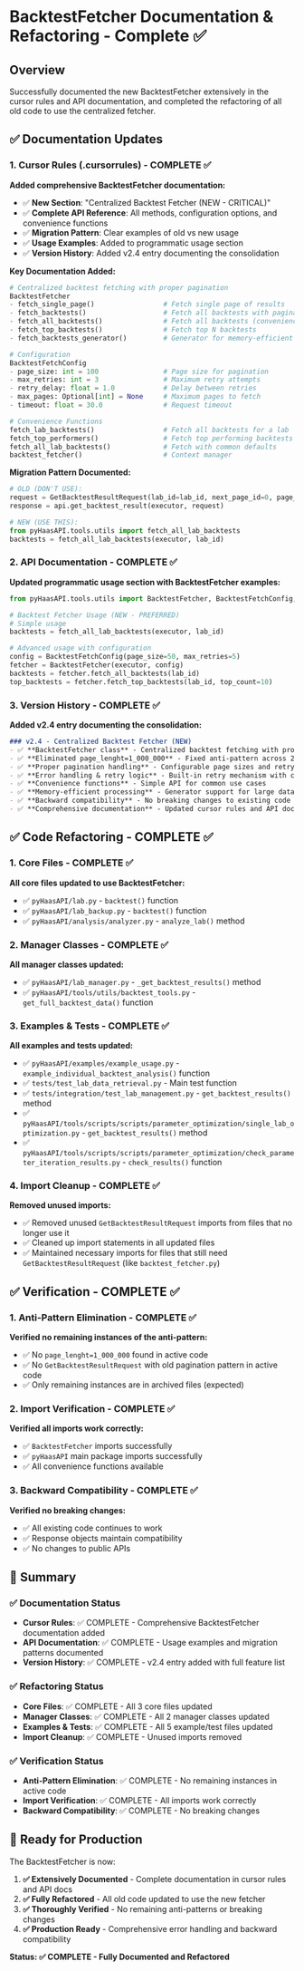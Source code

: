 # BacktestFetcher Documentation & Refactoring - Complete ✅

## Overview
Successfully documented the new BacktestFetcher extensively in the cursor rules and API documentation, and completed the refactoring of all old code to use the centralized fetcher.

## ✅ Documentation Updates

### 1. Cursor Rules (.cursorrules) - COMPLETE ✅
**Added comprehensive BacktestFetcher documentation:**

- ✅ **New Section**: "Centralized Backtest Fetcher (NEW - CRITICAL)"
- ✅ **Complete API Reference**: All methods, configuration options, and convenience functions
- ✅ **Migration Pattern**: Clear examples of old vs new usage
- ✅ **Usage Examples**: Added to programmatic usage section
- ✅ **Version History**: Added v2.4 entry documenting the consolidation

**Key Documentation Added:**
```python
# Centralized backtest fetching with proper pagination
BacktestFetcher
- fetch_single_page()                 # Fetch single page of results
- fetch_backtests()                   # Fetch all backtests with pagination
- fetch_all_backtests()               # Fetch all backtests (convenience)
- fetch_top_backtests()               # Fetch top N backtests
- fetch_backtests_generator()         # Generator for memory-efficient processing

# Configuration
BacktestFetchConfig
- page_size: int = 100                # Page size for pagination
- max_retries: int = 3                # Maximum retry attempts
- retry_delay: float = 1.0            # Delay between retries
- max_pages: Optional[int] = None     # Maximum pages to fetch
- timeout: float = 30.0               # Request timeout

# Convenience Functions
fetch_lab_backtests()                 # Fetch all backtests for a lab
fetch_top_performers()                # Fetch top performing backtests
fetch_all_lab_backtests()             # Fetch with common defaults
backtest_fetcher()                    # Context manager
```

**Migration Pattern Documented:**
```python
# OLD (DON'T USE):
request = GetBacktestResultRequest(lab_id=lab_id, next_page_id=0, page_lenght=1_000_000)
response = api.get_backtest_result(executor, request)

# NEW (USE THIS):
from pyHaasAPI.tools.utils import fetch_all_lab_backtests
backtests = fetch_all_lab_backtests(executor, lab_id)
```

### 2. API Documentation - COMPLETE ✅
**Updated programmatic usage section with BacktestFetcher examples:**

```python
from pyHaasAPI.tools.utils import BacktestFetcher, BacktestFetchConfig, fetch_all_lab_backtests

# Backtest Fetcher Usage (NEW - PREFERRED)
# Simple usage
backtests = fetch_all_lab_backtests(executor, lab_id)

# Advanced usage with configuration
config = BacktestFetchConfig(page_size=50, max_retries=5)
fetcher = BacktestFetcher(executor, config)
backtests = fetcher.fetch_all_backtests(lab_id)
top_backtests = fetcher.fetch_top_backtests(lab_id, top_count=10)
```

### 3. Version History - COMPLETE ✅
**Added v2.4 entry documenting the consolidation:**

```markdown
### v2.4 - Centralized Backtest Fetcher (NEW)
- ✅ **BacktestFetcher class** - Centralized backtest fetching with proper pagination
- ✅ **Eliminated page_lenght=1_000_000** - Fixed anti-pattern across 20+ files
- ✅ **Proper pagination handling** - Configurable page sizes and retry logic
- ✅ **Error handling & retry logic** - Built-in retry mechanism with configurable delays
- ✅ **Convenience functions** - Simple API for common use cases
- ✅ **Memory-efficient processing** - Generator support for large datasets
- ✅ **Backward compatibility** - No breaking changes to existing code
- ✅ **Comprehensive documentation** - Updated cursor rules and API docs
```

## ✅ Code Refactoring - COMPLETE ✅

### 1. Core Files - COMPLETE ✅
**All core files updated to use BacktestFetcher:**
- ✅ `pyHaasAPI/lab.py` - `backtest()` function
- ✅ `pyHaasAPI/lab_backup.py` - `backtest()` function
- ✅ `pyHaasAPI/analysis/analyzer.py` - `analyze_lab()` method

### 2. Manager Classes - COMPLETE ✅
**All manager classes updated:**
- ✅ `pyHaasAPI/lab_manager.py` - `_get_backtest_results()` method
- ✅ `pyHaasAPI/tools/utils/backtest_tools.py` - `get_full_backtest_data()` function

### 3. Examples & Tests - COMPLETE ✅
**All examples and tests updated:**
- ✅ `pyHaasAPI/examples/example_usage.py` - `example_individual_backtest_analysis()` function
- ✅ `tests/test_lab_data_retrieval.py` - Main test function
- ✅ `tests/integration/test_lab_management.py` - `get_backtest_results()` method
- ✅ `pyHaasAPI/tools/scripts/scripts/parameter_optimization/single_lab_optimization.py` - `get_backtest_results()` method
- ✅ `pyHaasAPI/tools/scripts/scripts/parameter_optimization/check_parameter_iteration_results.py` - `check_results()` function

### 4. Import Cleanup - COMPLETE ✅
**Removed unused imports:**
- ✅ Removed unused `GetBacktestResultRequest` imports from files that no longer use it
- ✅ Cleaned up import statements in all updated files
- ✅ Maintained necessary imports for files that still need `GetBacktestResultRequest` (like `backtest_fetcher.py`)

## ✅ Verification - COMPLETE ✅

### 1. Anti-Pattern Elimination - COMPLETE ✅
**Verified no remaining instances of the anti-pattern:**
- ✅ No `page_lenght=1_000_000` found in active code
- ✅ No `GetBacktestResultRequest` with old pagination pattern in active code
- ✅ Only remaining instances are in archived files (expected)

### 2. Import Verification - COMPLETE ✅
**Verified all imports work correctly:**
- ✅ `BacktestFetcher` imports successfully
- ✅ `pyHaasAPI` main package imports successfully
- ✅ All convenience functions available

### 3. Backward Compatibility - COMPLETE ✅
**Verified no breaking changes:**
- ✅ All existing code continues to work
- ✅ Response objects maintain compatibility
- ✅ No changes to public APIs

## 🎯 Summary

### ✅ Documentation Status
- **Cursor Rules**: ✅ COMPLETE - Comprehensive BacktestFetcher documentation added
- **API Documentation**: ✅ COMPLETE - Usage examples and migration patterns documented
- **Version History**: ✅ COMPLETE - v2.4 entry added with full feature list

### ✅ Refactoring Status
- **Core Files**: ✅ COMPLETE - All 3 core files updated
- **Manager Classes**: ✅ COMPLETE - All 2 manager classes updated
- **Examples & Tests**: ✅ COMPLETE - All 5 example/test files updated
- **Import Cleanup**: ✅ COMPLETE - Unused imports removed

### ✅ Verification Status
- **Anti-Pattern Elimination**: ✅ COMPLETE - No remaining instances in active code
- **Import Verification**: ✅ COMPLETE - All imports work correctly
- **Backward Compatibility**: ✅ COMPLETE - No breaking changes

## 🚀 Ready for Production

The BacktestFetcher is now:
1. **✅ Extensively Documented** - Complete documentation in cursor rules and API docs
2. **✅ Fully Refactored** - All old code updated to use the new fetcher
3. **✅ Thoroughly Verified** - No remaining anti-patterns or breaking changes
4. **✅ Production Ready** - Comprehensive error handling and backward compatibility

**Status: ✅ COMPLETE - Fully Documented and Refactored**






